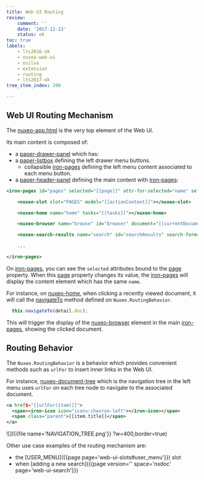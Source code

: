 ```yaml
---
title: Web UI Routing
review:
    comment: ''
    date: '2017-12-13'
    status: ok
toc: true
labels:
    - lts2016-ok
    - nuxeo-web-ui
    - nsilva
    - extension
    - routing
    - lts2017-ok
tree_item_index: 200

---
```

## Web UI Routing Mechanism

The [nuxeo-app.html](https://github.com/nuxeo/nuxeo-web-ui/blob/72abdc5/elements/nuxeo-app.js) is the very top element of the Web UI.

Its main content is composed of:
 - a [paper-drawer-panel](https://github.com/nuxeo/nuxeo-web-ui/blob/72abdc5/elements/nuxeo-app.js#L300-L306) which has:
 - a [paper-listbox](https://github.com/nuxeo/nuxeo-web-ui/blob/72abdc5/elements/nuxeo-app.js#L314-L320) defining the left drawer menu buttons.
   - collapsible [iron-pages](https://github.com/nuxeo/nuxeo-web-ui/blob/72abdc5/elements/nuxeo-app.js#L342-L348) defining the left menu content associated to each menu button.
 - a [paper-header-panel](https://github.com/nuxeo/nuxeo-web-ui/blob/72abdc5/elements/nuxeo-app.js#L380) defining the main content with [iron-pages](https://github.com/nuxeo/nuxeo-web-ui/blob/72abdc5/elements/nuxeo-app.js#L381):


```xml
<iron-pages id="pages" selected="[[page]]" attr-for-selected="name" selected-attribute="visible">

    <nuxeo-slot slot="PAGES" model="[[actionContext]]"></nuxeo-slot>

    <nuxeo-home name="home" tasks="[[tasks]]"></nuxeo-home>

    <nuxeo-browser name="browse" id="browser" document="[[currentDocument]]" selected-tab="\{{docAction}}" clipboard="[[clipboard]]"></nuxeo-browser>

    <nuxeo-search-results name="search" id="searchResults" search-form="[[searchForm]]"></nuxeo-search-results>

    ...

</iron-pages>
```

On [iron-pages](https://github.com/nuxeo/nuxeo-web-ui/blob/72abdc5/elements/nuxeo-app.js#L381), you can see the `selected` attributes bound to the [page](https://github.com/nuxeo/nuxeo-web-ui/blob/72abdc5/elements/nuxeo-app.js#L482-L485) property. When this [page](https://github.com/nuxeo/nuxeo-web-ui/blob/72abdc5/elements/nuxeo-app.js#L482-L485) property changes its value, the [iron-pages](https://github.com/nuxeo/nuxeo-web-ui/blob/72abdc5/elements/nuxeo-app.js#L381) will display the content element which has the same `name`.

For instance, on [nuxeo-home](https://github.com/nuxeo/nuxeo-web-ui/blob/72abdc5/elements/nuxeo-app.js#L384), when clicking a recently viewed document, it will call the [navigateTo](https://github.com/nuxeo/nuxeo-web-ui/blob/72abdc5/elements/nuxeo-home.html#L333) method defined on `Nuxeo.RoutingBehavior`.

```javascript
  this.navigateTo(detail.doc);
```

This will trigger the display of the [nuxeo-browser](https://github.com/nuxeo/nuxeo-web-ui/blob/72abdc5/elements/nuxeo-app.js#L386-L392) element in the main [iron-pages](https://github.com/nuxeo/nuxeo-web-ui/blob/72abdc5/elements/nuxeo-app.js#L381), showing the clicked document.

## Routing Behavior

The `Nuxeo.RoutingBehavior` is a behavior which provides convenient methods such as `urlFor` to insert inner links in the Web UI.

For instance, [nuxeo-document-tree](https://github.com/nuxeo/nuxeo-web-ui/blob/72abdc5/elements/nuxeo-document-tree/nuxeo-document-tree.js) which is the navigation tree in the left menu uses `urlFor` on each tree node to navigate to the associated document.

```xml
<a href$="[[urlFor(item)]]">
  <span><iron-icon icon="icons:chevron-left"></iron-icon></span>
  <span class="parent">[[item.title]]</span>
</a>
```
![]({{file name='NAVIGATION_TREE.png'}} ?w=400,border=true)

Other use case examples of the routing mechanism are:
 - the [USER_MENU]({{page page='web-ui-slots#user_menu'}}) slot
 - when [adding a new search]({{page version='' space='nxdoc' page='web-ui-search'}})
